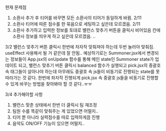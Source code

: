 현재 문제점 
1. 소환사 추가 후 티어를 바꾸면 모든 소환사의 티어가 동일하게 바뀜. 2/11
2. 소환사 티어에 따른 점수를 한 묶음으로 세팅하고 싶은데 모르겠음. 2/11
3. 소환사 추가하고 입력한 정보를 토대로 밸런스 맞추기 버튼을 클릭시 비어있음 칸에 소환사 정보를 띄우게 하고 싶은데 모르겠음. ..

3/2
밸런스 맞추기 버튼 클릭시 한번에 차자작 맞춰져야 하는데 두번 눌러야 맞춰짐. useEffect 사용해서 될 거 같은데 잘 안됨..
예상하기로는 Summoner.jsx에서 변경되는 정보들이 App.jsx의 onUpdate 함수를 통해 메인 state인 Summoner state가 업데이트 되고, 밸런스 맞추기 버튼 클릭시 balanced 함수가 실행되고 pick.jsx의 중괄호 속 태그들이 살아나야 하는데 아무래도 중괄호 속 js들이 비동기로 진행되는 state를 못 따라가는 것 같다.
한번에 좌자작 진행되게 pick.jsx 속 중괄호 js들을 비동기로 진행할 수 있게 바꾸는 방법을 찾아봐야 할 것 같다..ㅠㅠ


3/4
추가해야할 사항<br />
1. 밸런스 맞춘 상태에서 한번 더 클릭시 팀 재조정<br />
2. 팀원 수를 똑같이 맞춰주는 게 있었으면 어떨지..<br />
3. 티어 뿐 아니라 실력점수를 따로 입력하게끔 진행<br />
4. 음악도 ON/OFF 기능이 있으면 어떨지..<br />